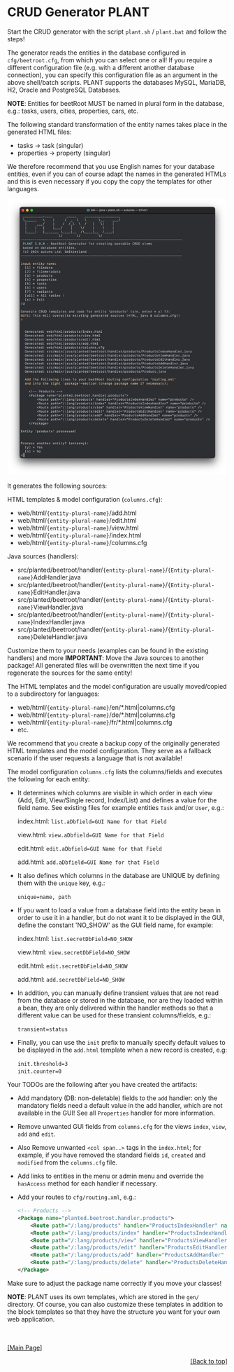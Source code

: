 # CRUD Generator **PLANT**
<div id="top"></div>

Start the CRUD generator with the script `plant.sh` / `plant.bat` and follow the steps!

The generator reads the entities in the database configured in `cfg/beetroot.cfg`, from which you can select one or all! If you require a different configuration file (e.g. with a different another database connection), you can specify this configuration file as an argument in the above shell/batch scripts. PLANT supports the databases MySQL, MariaDB, H2, Oracle and PostgreSQL
Databases.

**NOTE**: Entities for beetRoot MUST be named in plural form in the database, e.g.: tasks, users, cities, properties, cars, etc.

The following standard transformation of the entity names takes place in the generated HTML files:

- tasks -> task (singular)
- properties -> property (singular)

We therefore recommend that you use English names for your database entities, even if you can of course adapt the names in the generated HTMLs and this is even necessary 
if you copy the copy the templates for other languages.

![beetRoot Console](https://raw.githubusercontent.com/autumoswitzerland/autumo-beetroot/master/web/img/autumo-beetroot-plant.png)

It generates the following sources:

HTML templates & model configuration (`columns.cfg`):

- web/html/`{entity-plural-name}`/add.html
- web/html/`{entity-plural-name}`/edit.html
- web/html/`{entity-plural-name}`/view.html
- web/html/`{entity-plural-name}`/index.html
- web/html/`{entity-plural-name}`/columns.cfg

Java sources (handlers):

- src/planted/beetroot/handler/`{entity-plural-name}`/`{Entity-plural-name}`AddHandler.java
- src/planted/beetroot/handler/`{entity-plural-name}`/`{Entity-plural-name}`EditHandler.java
- src/planted/beetroot/handler/`{entity-plural-name}`/`{Entity-plural-name}`ViewHandler.java
- src/planted/beetroot/handler/`{entity-plural-name}`/`{Entity-plural-name}`IndexHandler.java
- src/planted/beetroot/handler/`{entity-plural-name}`/`{Entity-plural-name}`DeleteHandler.java

Customize them to your needs (examples can be found in the existing handlers) and more **IMPORTANT**: Move the Java sources to another package! All generated files will be overwritten the next time if you regenerate the sources for the same entity!

The HTML templates and the model configuration are usually moved/copied to a subdirectory for languages:

- web/html/`{entity-plural-name}`/en/*.html|columns.cfg
- web/html/`{entity-plural-name}`/de/*.html|columns.cfg
- web/html/`{entity-plural-name}`/fr/*.html|columns.cfg
- etc.

We recommend that you create a backup copy of the originally generated HTML templates and the model configuration. They serve as a fallback scenario if the user requests a language that is not available!

The model configuration `columns.cfg` lists the columns/fields and executes the following for each entity:

- It determines which columns are visible in which order in each view (Add, Edit, View/Single record, Index/List) and defines a value for the field name. See existing files for example entities `Task` and/or `User`, e.g.:

	index.html: `list.aDbfield=GUI Name for that Field`

	view.html: `view.aDbfield=GUI Name for that Field`

	edit.html: `edit.aDbfield=GUI Name for that Field`

	add.html: `add.aDbfield=GUI Name for that Field`

- It also defines which columns in the database are UNIQUE by defining them with the `unique` key, e.g.:

	`unique=name, path`

- If you want to load a value from a database field into the entity bean in order to use it in a handler, but do not want it to be displayed in the GUI, define the constant 'NO_SHOW'
as the GUI field name, for example:

	index.html: `list.secretDbField=NO_SHOW`

	view.html: `view.secretDbField=NO_SHOW`

	edit.html: `edit.secretDbField=NO_SHOW`

	add.html: `add.secretDbField=NO_SHOW`

- In addition, you can manually define transient values that are not read from the database or stored in the database, nor are they loaded within a bean, they are only delivered within the handler methods so that a different value can be used for these transient columns/fields, e.g.:

	`transient=status`

- Finally, you can use the `init` prefix to manually specify default values to be displayed in the `add.html` template when a new record is created, e.g:

	`init.threshold=3`<br>
	`init.counter=0`

Your TODOs are the following after you have created the artifacts:

- Add mandatory (DB: non-deletable) fields to the `add` handler: only the mandatory fields need a default value in the add handler, which are not available in the GUI! See all `Properties` handler for more information.

- Remove unwanted GUI fields from `columns.cfg` for the views `index`, `view`, `add` and `edit`.

- Also Remove unwanted `<col span..>` tags in the `index.html`; for example, if you have removed the standard fields `id`, `created` and `modified` from the `columns.cfg` file.

- Add links to entities in the menu or admin menu and override the `hasAccess` method for each handler if necessary.

- Add your routes to `cfg/routing.xml`, e.g.:

	```XML
	<!-- Products -->
	<Package name="planted.beetroot.handler.products">
	    <Route path="/:lang/products" handler="ProductsIndexHandler" name="products" />
	    <Route path="/:lang/products/index" handler="ProductsIndexHandler" name="products" />
	    <Route path="/:lang/products/view" handler="ProductsViewHandler" name="products" />
	    <Route path="/:lang/products/edit" handler="ProductsEditHandler" name="products" />
	    <Route path="/:lang/products/add" handler="ProductsAddHandler" name="products" />
	    <Route path="/:lang/products/delete" handler="ProductsDeleteHandler" name="products" />
	</Package>
	```
Make sure to adjust the package name correctly if you move your classes!    

**NOTE**: PLANT uses its own templates, which are stored in the `gen/` directory. Of course, you can also customize these templates in addition to the block templates so that they have the structure you want for your own web application.


<br>
<br>
<a href="../README.md">[Main Page]</a>

<p align="right"><a href="#top">[Back to top]</a></p>
